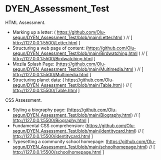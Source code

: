 # DYEN_Assessment_Test

HTML Assessment.

- Marking up a letter: ( https://github.com/Olu-segun/DYEN_Assessment_Test/blob/main/Letter.html ) // [ http://127.0.0.1:5500/Letter.html ]
- Structuring a web page of content: (https://github.com/Olu-segun/DYEN_Assessment_Test/blob/main/Birdwatching.html ) // [  http://127.0.0.1:5500/Birdwatching.html ]
- Mozila Splash Page: (https://github.com/Olu-segun/DYEN_Assessment_Test/blob/main/Multimedia.html ) // [ http://127.0.0.1:5500/Multimedia.html ] 
- Structuring planet data: ( https://github.com/Olu-segun/DYEN_Assessment_Test/blob/main/Table.html ) // [ http://127.0.0.1:5500/Table.html ]



CSS Assessment.

- Styling a biography page: (https://github.com/Olu-segun/DYEN_Assessment_Test/blob/main/Biography.html) // [ http://127.0.0.1:5500/Biography.html ]
- Fundamental CSS comprehension: (https://github.com/Olu-segun/DYEN_Assessment_Test/blob/main/identitycard.html) // [ http://127.0.0.1:5500/identitycard.html ]
- Typesetting a community school homepage: (https://github.com/Olu-segun/DYEN_Assessment_Test/blob/main/schoolhomepage.html) // [ http://127.0.0.1:5500/schoolhomepage.html ]



